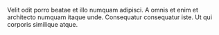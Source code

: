 Velit odit porro beatae et illo numquam adipisci.
A omnis et enim et architecto numquam itaque unde.
Consequatur consequatur iste.
Ut qui corporis similique atque.